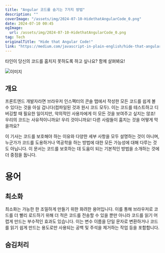 ```yaml
---
title: "Angular 코드를 숨기는 7가지 방법"
description: ""
coverImage: "/assets/img/2024-07-10-HidethatAngularCode_0.png"
date: 2024-07-10 00:45
ogImage: 
  url: /assets/img/2024-07-10-HidethatAngularCode_0.png
tag: Tech
originalTitle: "Hide that Angular Code!"
link: "https://medium.com/javascript-in-plain-english/hide-that-angular-code-512f5236d0dc"
---
```



타인이 당신의 코드를 훔치지 못하도록 하고 싶나요? 함께 살펴봐요!

![이미지](/assets/img/2024-07-10-HidethatAngularCode_0.png)

## 개요

프론트엔드 개발자라면 브라우저 인스펙터의 콘솔 탭에서 작성한 모든 코드를 쉽게 볼 수 있다는 것을 아실 겁니다(컴파일된 것과 원시 코드 모두). 이는 코드를 테스트하고 디버깅할 때 필요한 일이지만, 악의적인 사용자에게 이 모든 것을 보여주고 싶지는 않죠! 우리의 코드는 사유적이니까요! 우리 것이니까요! 다른 사람들이 훔치는 것을 어떻게 막을까요?

<div class="content-ad"></div>

이 기사는 코드를 보호해야 하는 이유와 다양한 세부 사항을 모두 설명하는 것이 아니며, 누군가가 코드를 도용하거나 역공학을 하는 방법에 대한 모든 가능성에 대해 다루는 것도 아닙니다. 이 문서는 코드를 보호하는 데 도움이 되는 기본적인 방법을 소개하는 것에 더 중점을 둡니다.

# 용어

## 최소화

최소화는 가능한 한 조밀하게 만들기 위한 화려한 용어입니다. 이를 통해 브라우저로 코드를 더 빨리 로드하기 위해 더 적은 코드를 전송할 수 있을 뿐만 아니라 코드를 읽기 어렵게 만드는 부수적인 효과도 있습니다. 이는 변수 이름을 단일 문자로 변환하거나 코드를 읽기 쉽게 만드는 용도로만 사용되는 공백 및 주석을 제거하는 작업 등을 포함합니다.

<div class="content-ad"></div>

## 숨김처리